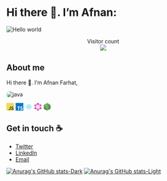 # Hi there 👋. I’m Afnan:

<img src="https://raw.githubusercontent.com/sagar-viradiya/sagar-viradiya/master/resources/banner.png" alt="Hello world">

<p align="center"> 
  Visitor count<br>
  <img src="https://profile-counter.glitch.me/afnan-farhat/count.svg" />
</p>

## About me

Hi there 👋. I’m Afnan Farhat,

<img src="https://github.com/afnan-farhat/afnan-farhat/assets/143901435/39139598-a814-42a3-95ec-aa4239c0eeb5" alt="java" width="100" style="border-radius: 10px;">


<code><img height="20" alt="javascript" src="https://raw.githubusercontent.com/github/explore/80688e429a7d4ef2fca1e82350fe8e3517d3494d/topics/javascript/javascript.png"></code>
<code><img height="20" alt="typescript" src="https://raw.githubusercontent.com/github/explore/80688e429a7d4ef2fca1e82350fe8e3517d3494d/topics/typescript/typescript.png"></code>
<code><img height="20" alt="react" src="https://raw.githubusercontent.com/github/explore/80688e429a7d4ef2fca1e82350fe8e3517d3494d/topics/react/react.png"></code>
<code><img height="20" alt="graphql" src="https://raw.githubusercontent.com/github/explore/5c058a388828bb5fde0bcafd4bc867b5bb3f26f3/topics/graphql/graphql.png"></code>
<code><img height="20" alt="nodejs" src="https://raw.githubusercontent.com/github/explore/80688e429a7d4ef2fca1e82350fe8e3517d3494d/topics/nodejs/nodejs.png"></code>    


## Get in touch :coffee:

- [Twitter](https://X.com/Afnantarig)
- [LinkedIn](https://www.linkedin.com/in/afnan-farhat-b33bb627a?)
- [Email](afnan.t.farhat@gmail.com)


[![Anurag's GitHub stats-Dark](https://github-readme-stats.vercel.app/api?username=afnan-farhat\&show_icons=true\&theme=github_dark#gh-dark-mode-only)](https://github.com/afnan-farhat/github-readme-stats#responsive-card-theme#github_dark)
[![Anurag's GitHub stats-Light](https://github-readme-stats.vercel.app/api?username=afnan-farhat\&show_icons=true\&theme=default#gh-light-mode-only)](https://github.com/afnan-farhat/github-readme-stats#responsive-card-theme#gh-light-mode-only)


